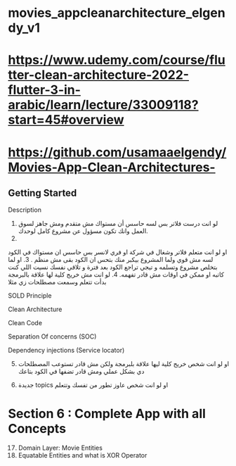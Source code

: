 # movies_appcleanarchitecture_elgendy_v1

# https://www.udemy.com/course/flutter-clean-architecture-2022-flutter-3-in-arabic/learn/lecture/33009118?start=45#overview

# https://github.com/usamaaelgendy/Movies-App-Clean-Architectures- 

## Getting Started
Description
1. لو انت درست فلاتر بس لسه حاسس أن مستواك مش متقدم ومش جاهز لسوق العمل وانك تكون مسؤول عن مشروع كامل لوحدك.
2. 
او لو انت متعلم فلاتر وشغال في شركة او فري لانسر بس حاسس ان مستواك في الكود لسه مش قوي ولما المشروع بيكبر منك بتحس ان الكود بقى مش منظم .
3. 
او لما بتخلص مشروع وتسلمه و تيجي تراجع الكود بعد فترة و تلاقي نفسك نسيت اللي كنت كاتبه او ممكن في اوقات مش قادر تفهمه.
4. 
  لو انت مش خريج كلية لها علاقة بالبرمجة بدأت تتعلم وسمعت مصطلحات زي مثلا

SOLD Principle

Clean Architecture 

Clean Code

Separation Of concerns (SOC)

Dependency injections (Service locator)


5.  او لو انت شخص خريج كلية ليها علاقة بلبرمجة ولكن مش قادر تستوعب المصطلحات دي بشكل عملي ومش قادر تضفها في الكود بتاعك

6.  جديدة  topics  او لو انت شخص عاوز تطور من تفسك وتتعلم 

# Section 6 : Complete App with all Concepts
17. Domain Layer: Movie Entities
18. Equatable Entities and what is XOR Operator